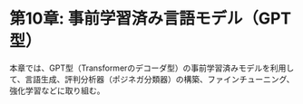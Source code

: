 # 第10章: 事前学習済み言語モデル（GPT型）

本章では、GPT型（Transformerのデコーダ型）の事前学習済みモデルを利用して、言語生成、評判分析器（ポジネガ分類器）の構築、ファインチューニング、強化学習などに取り組む。